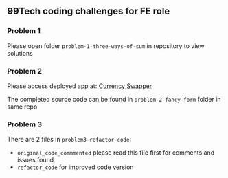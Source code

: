 ## 99Tech coding challenges for FE role

### Problem 1
Please open folder `problem-1-three-ways-of-sum` in repository to view solutions

### Problem 2
Please access deployed app at: [Currency Swapper](https://brilliant-biscuit-1a338c.netlify.app/)

The completed source code can be found in `problem-2-fancy-form` folder in same repo

### Problem 3
There are 2 files in `problem3-refactor-code`: 
- `original_code_commmented` please read this file first for comments and issues found
- `refactor_code` for improved code version
